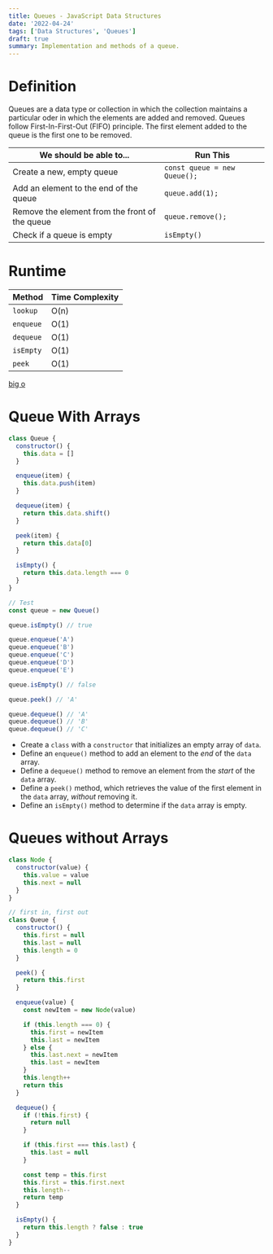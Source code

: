 ```yaml
---
title: Queues - JavaScript Data Structures
date: '2022-04-24'
tags: ['Data Structures', 'Queues']
draft: true
summary: Implementation and methods of a queue.
---
```


# Definition

Queues are a data type or collection in which the collection maintains a particular oder in which the elements are added and removed. Queues follow First-In-First-Out (FIFO) principle. The first element added to the queue is the first one to be removed.

| We should be able to...                        | Run This                     |
| ---------------------------------------------- | ---------------------------- |
| Create a new, empty queue                      | `const queue = new Queue();` |
| Add an element to the end of the queue         | `queue.add(1);`              |
| Remove the element from the front of the queue | `queue.remove();`            |
| Check if a queue is empty                      | `isEmpty()`                  |

# Runtime

| Method    | Time Complexity |
| --------- | --------------- |
| `lookup`  | O(n)            |
| `enqueue` | O(1)            |
| `dequeue` | O(1)            |
| `isEmpty` | O(1)            |
| `peek`    | O(1)            |

[big o](https://res.cloudinary.com/practicaldev/image/fetch/s--cCSlyRS8--/c_imagga_scale,f_auto,fl_progressive,h_900,q_auto,w_1600/https://dev-to-uploads.s3.amazonaws.com/i/d155tk2ttynxoehhz39k.jpeg)

# Queue With Arrays

```js
class Queue {
  constructor() {
    this.data = []
  }

  enqueue(item) {
    this.data.push(item)
  }

  dequeue(item) {
    return this.data.shift()
  }

  peek(item) {
    return this.data[0]
  }

  isEmpty() {
    return this.data.length === 0
  }
}

// Test
const queue = new Queue()

queue.isEmpty() // true

queue.enqueue('A')
queue.enqueue('B')
queue.enqueue('C')
queue.enqueue('D')
queue.enqueue('E')

queue.isEmpty() // false

queue.peek() // 'A'

queue.dequeue() // 'A'
queue.dequeue() // 'B'
queue.dequeue() // 'C'
```

- Create a `class` with a `constructor` that initializes an empty array of `data`.
- Define an `enqueue()` method to add an element to the _end_ of the `data` array.
- Define a `dequeue()` method to remove an element from the _start_ of the `data` array.
- Define a `peek()` method, which retrieves the value of the first element in the `data` array, _without_ removing it.
- Define an `isEmpty()` method to determine if the `data` array is empty.

# Queues without Arrays

```js
class Node {
  constructor(value) {
    this.value = value
    this.next = null
  }
}

// first in, first out
class Queue {
  constructor() {
    this.first = null
    this.last = null
    this.length = 0
  }

  peek() {
    return this.first
  }

  enqueue(value) {
    const newItem = new Node(value)

    if (this.length === 0) {
      this.first = newItem
      this.last = newItem
    } else {
      this.last.next = newItem
      this.last = newItem
    }
    this.length++
    return this
  }

  dequeue() {
    if (!this.first) {
      return null
    }

    if (this.first === this.last) {
      this.last = null
    }

    const temp = this.first
    this.first = this.first.next
    this.length--
    return temp
  }

  isEmpty() {
    return this.length ? false : true
  }
}
```
